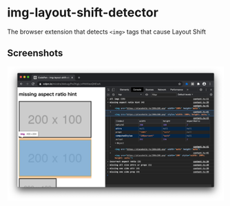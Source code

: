# img-layout-shift-detector

The browser extension that detects `<img>` tags that cause Layout Shift

## Screenshots

![Screenshot](./static/screenshot.png?raw=true)
